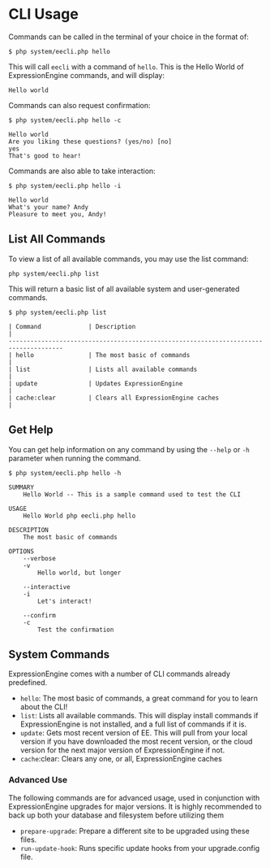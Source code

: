 # CLI Usage

Commands can be called in the terminal of your choice in the format of:

`$ php system/eecli.php hello`

This will call `eecli` with a command of `hello`. This is the Hello World of ExpressionEngine commands, and will display:

`Hello world`

Commands can also request confirmation:

```
$ php system/eecli.php hello -c

Hello world
Are you liking these questions? (yes/no) [no]
yes
That's good to hear!
```

Commands are also able to take interaction:

```
$ php system/eecli.php hello -i

Hello world
What's your name? Andy
Pleasure to meet you, Andy!
```

## List All Commands

To view a list of all available commands, you may use the list command:

`php system/eecli.php list`

This will return a basic list of all available system and user-generated commands.

```
$ php system/eecli.php list

| Command             | Description                                                 |
-------------------------------------------------------------------------------------
| hello               | The most basic of commands                                  |
| list                | Lists all available commands                                |
| update              | Updates ExpressionEngine                                                  |
| cache:clear         | Clears all ExpressionEngine caches                                        |
```

## Get Help

You can get help information on any command by using the `--help` or `-h` parameter when running the command.

```
$ php system/eecli.php hello -h

SUMMARY
    Hello World -- This is a sample command used to test the CLI

USAGE
    Hello World php eecli.php hello

DESCRIPTION
    The most basic of commands

OPTIONS
    --verbose
    -v
        Hello world, but longer

    --interactive
    -i
        Let's interact!

    --confirm
    -c
        Test the confirmation
```


## System Commands

ExpressionEngine comes with a number of CLI commands already predefined.

- `hello`: The most basic of commands, a great command for you to learn about the CLI!
- `list`: Lists all available commands. This will display install commands if ExpressionEngine is not installed, and a full list of commands if it is.
- `update`: Gets most recent version of EE. This will pull from your local version if you have downloaded the most recent version, or the cloud version for the next major version of ExpressionEngine if not.
- `cache`:clear: Clears any one, or all, ExpressionEngine caches

### Advanced Use

The following commands are for advanced usage, used in conjunction with ExpressionEngine upgrades for major versions. It is highly recommended to back up both your database and filesystem before utilizing them

- `prepare-upgrade`: Prepare a different site to be upgraded using these files.
- `run-update-hook`: Runs specific update hooks from your upgrade.config file.
